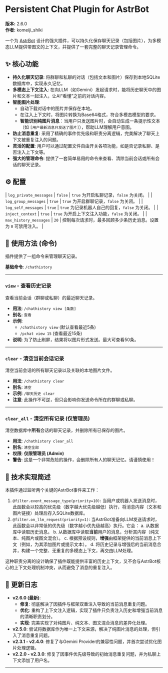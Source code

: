 # Persistent Chat Plugin for AstrBot

**版本:** 2.6.0  
**作者:** komeiji_shiki

一个为 [AstrBot](https://github.com/Soulter/AstrBot) 设计的强大插件，可以持久化保存聊天记录（包括图片），为多模态LLM提供带图文的上下文，并提供了一套完整的聊天记录管理命令。

## ✨ 核心功能

-   **持久化聊天记录**: 将群聊和私聊的对话（包括文本和图片）保存到本地SQLite数据库中，实现永久记忆。
-   **多模态上下文注入**: 在向LLM（如Gemini）发起请求时，能将历史聊天中的图片和文本一起注入，让AI“看懂”之前的对话内容。
-   **智能图片处理**:
    -   自动下载对话中的图片并保存在本地。
    -   在注入上下文时，将图片转换为Base64格式，符合多模态模型的要求。
    -   **智能识别纯图片消息**：当用户只发送图片时，会自动生成一条提示性文本（如 `[用户最新消息只发送了图片]`），帮助LLM理解用户意图。
-   **防止消息重复**: 采用了精确的事件优先级和职责分离逻辑，完美解决了聊天上下文被重复注入的问题。
-   **灵活的配置**: 用户可以通过配置文件自由开关各项功能，如是否记录私聊、是否注入上下文等。
-   **强大的管理命令**: 提供了一套简单易用的命令来查看、清除当前会话或所有会话的聊天记录。


## ⚙️ 配置

| `log_private_messages` | `false`  | `true` 为开启私聊记录，`false` 为关闭。                        |
| `log_group_messages`   | `true`   | `true` 为开启群聊记录，`false` 为关闭。                        |
| `log_self_messages`    | `true`   | `true` 为记录机器人自己的回复，`false` 为关闭。                |
| `inject_context`       | `true`   | `true` 为开启上下文注入功能，`false` 为关闭。                  |
| `max_history_messages` | `20`     | 控制每次请求时，最多回顾多少条历史消息。设置为 `0` 可禁用注入。 |

## 📖 使用方法 (命令)

插件提供了一组命令来管理聊天记录。

**基础命令**: `/chathistory`

---

### `view` - 查看历史记录

查看当前会话（群聊或私聊）的最近聊天记录。

-   **用法**: `/chathistory view [条数]`
-   **别名**: `查看`
-   **示例**:
    -   `/chathistory view` (默认查看最近5条)
    -   `/pchat view 15` (查看最近15条)
-   **说明**: 为了防止刷屏，结果将以图片形式发送。最大可查看50条。

---

### `clear` - 清空当前会话记录

清空当前会话的所有聊天记录以及关联的本地图片文件。

-   **用法**: `/chathistory clear`
-   **别名**: `清空`
-   **示例**: `/聊天历史 clear`
-   **注意**: 此操作不可逆，但只会影响你发送命令所在的群聊或私聊。

---

### `clear_all` - 清空所有记录 (仅管理员)

清空数据库中**所有**会话的聊天记录，并删除所有已保存的图片。

-   **用法**: `/chathistory clear_all`
-   **别名**: `清空全部`
-   **权限**: **仅限管理员 (Admin)**
-   **警告**: 这是一个非常危险的操作，会删除所有人的聊天记忆。请谨慎使用！

## 🔧 技术实现简述

本插件通过监听两个关键的AstrBot事件来工作：

1.  `@filter.event_message_type(priority=10)`: 当用户或机器人发送消息时，此函数会以较高的优先级（数字越大优先级越低）执行，将消息内容（文本和图片链接）处理后存入SQLite数据库。
2.  `@filter.on_llm_request(priority=1)`: 当AstrBot准备向LLM发送请求时，此函数会以非常低的优先级（数字越小优先级越高）执行。它会：
    a. 从数据库中读取历史消息。
    b. 从数据库中读取**当前**用户的消息，分析其内容（纯文本、纯图片或图文混合）。
    c. 根据预设规则，**增强**由框架提供的当前消息上下文（例如，为其添加图片或提示文本）。
    d. 将历史记录与增强后的当前消息合并，构建一个完整、无重复的多模态上下文，再交由LLM处理。

这种职责分离的设计确保了插件既能提供丰富的历史上下文，又不会与AstrBot核心的上下文处理机制冲突，从而避免了消息的重复注入。

## 📜 更新日志

-   **v2.6.0 (最新)**:
    -   **修复**: 彻底解决了因插件与框架双重注入导致的当前消息重复问题。
    -   **优化**: 重构了上下文注入逻辑，实现了插件只负责注入历史和增强当前消息的清晰职责划分。
    -   **实现**: 完美实现了对纯图片、纯文本、图文混合消息的差异化处理。
-   **v2.5.0**: 尝试将数据库作为唯一上下文来源，解决了纯图片消息的处理，但引入了消息重复问题。
-   **v2.3.1 - v2.4.0**: 修复了与Gemini Provider的兼容性问题，并首次尝试优化图片处理逻辑。
-   **v2.2.0 - v2.3.0**: 修复了因事件优先级导致的初始消息重复问题，并为私聊上下文添加了用户名。

---
